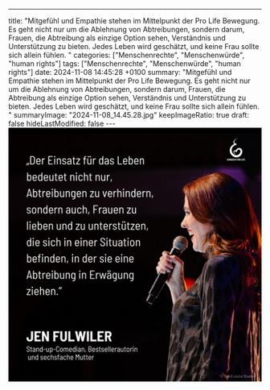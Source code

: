 ---
title: "Mitgefühl und Empathie stehen im Mittelpunkt der Pro Life Bewegung. Es geht nicht nur um die Ablehnung von Abtreibungen, sondern darum, Frauen, die Abtreibung als einzige Option sehen, Verständnis und Unterstützung zu bieten. Jedes Leben wird geschätzt, und keine Frau sollte sich allein fühlen. "
categories: ["Menschenrechte", "Menschenwürde", "human rights"]
tags: ["Menschenrechte", "Menschenwürde", "human rights"]
date: 2024-11-08 14:45:28 +0100
summary: "Mitgefühl und Empathie stehen im Mittelpunkt der Pro Life Bewegung. Es geht nicht nur um die Ablehnung von Abtreibungen, sondern darum, Frauen, die Abtreibung als einzige Option sehen, Verständnis und Unterstützung zu bieten. Jedes Leben wird geschätzt, und keine Frau sollte sich allein fühlen. "
summaryImage: "2024-11-08_14.45.28.jpg"
keepImageRatio: true
draft: false
hideLastModified: false
---[![Mitgefühl und Empathie stehen im Mittelpunkt der Pro Life Bewegung. Es geht nicht nur um die Ablehnung von Abtreibungen, sondern darum, Frauen, die Abtreibung als einzige Option sehen, Verständnis und Unterstützung zu bieten. Jedes Leben wird geschätzt, und keine Frau sollte sich allein fühlen. ](2024-11-08_14.45.28.jpg "Mitgefühl und Empathie stehen im Mittelpunkt der Pro Life Bewegung. Es geht nicht nur um die Ablehnung von Abtreibungen, sondern darum, Frauen, die Abtreibung als einzige Option sehen, Verständnis und Unterstützung zu bieten. Jedes Leben wird geschätzt, und keine Frau sollte sich allein fühlen. ")](https://www.sundaysforlife.org/de)